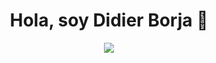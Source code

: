 
<h1 align="center">Hola, soy Didier Borja 👋</h1>

<div id="banner"align="center">
<img src="https://www.canva.com/design/DAGE-oCJNoE/sJlc9zEDP7cNuIw_jEMieA/view?utm_content=DAGE-oCJNoE&utm_campaign=designshare&utm_medium=link&utm_source=editor"/>
</div>
